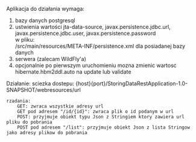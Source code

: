Aplikacja do działania wymaga:
1. bazy danych postgresql
2. ustwienia wartości jta-data-source,
                      javax.persistence.jdbc.url,
                      javax.persistence.jdbc.user,
                      javax.persistence.password  
    w pliku:  
    /src/main/resources/META-INF/persistence.xml
    dla posiadanej bazy danych 
3. serwera (zalecam WildFly'a)
4. opcjonalnie po pierwszym uruchomieniu mozna zmienic wartosc hibernate.hbm2ddl.auto na update lub validate

Działanie:
    sciezka dostepu: {host}{port}/StoringDataRestApplication-1.0-SNAPSHOT/webresources/url

    rzadania:
        GET: zwraca wszystkie adresy url
        GET pod adresem "/id/{id}": zwraca plik o id podanym w url
        POST: przyjmuje obiekt typu Json z Stringiem ktory zawiera url pliku do pobrania
        POST pod adresem "/list": przyjmuje obiekt Json z lista Stringow jako adresy plikow do pobrania
    
